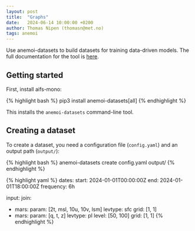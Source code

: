 ```yaml
---
layout: post
title:  "Graphs"
date:   2024-06-14 10:00:00 +0200
author: Thomas Nipen (thomasn@met.no)
tags: anemoi
---
```


Use anemoi-datasets to build datasets for training data-driven models. The full documentation for the tool is
[here](https://anemoi-datasets.readthedocs.io/en/latest/).

## Getting started

First, install aifs-mono:

{% highlight bash %}
pip3 install anemoi-datasets[all]
{% endhighlight %}

This installs the `anemoi-datasets` command-line tool.

## Creating a dataset

To create a dataset, you need a configuration file
(`config.yaml`) and an output path (`output/`):

{% highlight bash %}
anemoi-datasets create config.yaml output/
{% endhighlight %}


{% highlight yaml %}
dates:
  start: 2024-01-01T00:00:00Z
  end: 2024-01-01T18:00:00Z
  frequency: 6h

input:
  join:
  - mars:
      param: [2t, msl, 10u, 10v, lsm]
      levtype: sfc
      grid: [1, 1]
  - mars:
      param: [q, t, z]
      levtype: pl
      level: [50, 100]
      grid: [1, 1]
{% endhighlight %}
